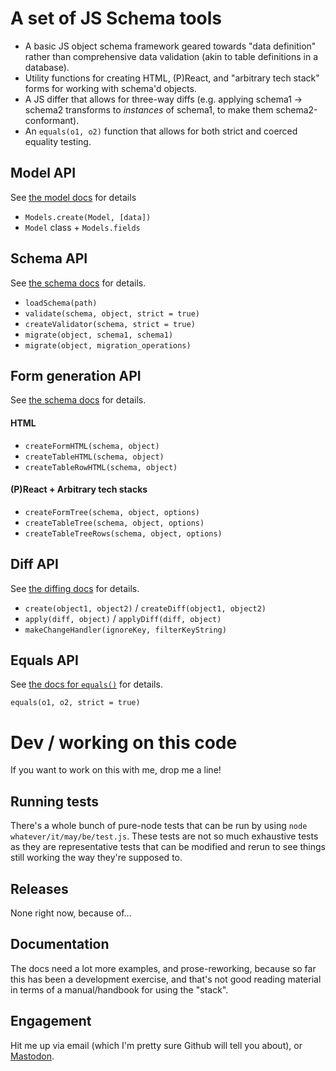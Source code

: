 # A set of JS Schema tools

- A basic JS object schema framework geared towards "data definition" rather than comprehensive data validation (akin to table definitions in a database).
- Utility functions for creating HTML, (P)React, and "arbitrary tech stack" forms for working with schema'd objects.
- A JS differ that allows for three-way diffs (e.g. applying schema1 → schema2 transforms to _instances_ of schema1, to make them schema2-conformant).
- An `equals(o1, o2)` function that allows for both strict and coerced equality testing.

## Model API

See [the model docs](./models/README.md) for details

- `Models.create(Model, [data])`
- `Model` class + `Models.fields`

## Schema API

See [the schema docs](./schema/README.md) for details.

- `loadSchema(path)`
- `validate(schema, object, strict = true)`
- `createValidator(schema, strict = true)`
- `migrate(object, schema1, schema1)`
- `migrate(object, migration_operations)`

## Form generation API

See [the schema docs](./schema/README.md) for details.

#### HTML

- `createFormHTML(schema, object)`
- `createTableHTML(schema, object)`
- `createTableRowHTML(schema, object)`

#### (P)React + Arbitrary tech stacks

- `createFormTree(schema, object, options)`
- `createTableTree(schema, object, options)`
- `createTableTreeRows(schema, object, options)`

## Diff API

See [the diffing docs](./diff/README.md) for details.

- `create(object1, object2)` / `createDiff(object1, object2)`
- `apply(diff, object)` / `applyDiff(diff, object)`
- `makeChangeHandler(ignoreKey, filterKeyString)`

## Equals API

See [the docs for `equals()`](./equals/README.md) for details.

`equals(o1, o2, strict = true)`

# Dev / working on this code

If you want to work on this with me, drop me a line!

## Running tests

There's a whole bunch of pure-node tests that can be run by using `node whatever/it/may/be/test.js`. These tests are not so much exhaustive tests as they are representative tests that can be modified and rerun to see things still working the way they're supposed to.

## Releases

None right now, because of...

## Documentation

The docs need a lot more examples, and prose-reworking, because so far this has been a development exercise, and that's not good reading material in terms of a manual/handbook for using the "stack".

## Engagement

Hit me up via email (which I'm pretty sure Github will tell you about), or [Mastodon](https://mastodon.social/users/TheRealPomax).
